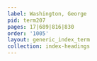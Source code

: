 ```yaml
---
label: Washington, George
pid: term207
pages: 17|689|816|830
order: '1005'
layout: generic_index_term
collection: index-headings
---
```


